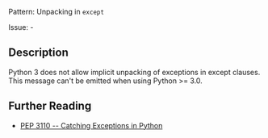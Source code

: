 Pattern: Unpacking in `except`

Issue: -

## Description

Python 3 does not allow implicit unpacking of exceptions in except clauses. This message can't be emitted when using Python >= 3.0.

## Further Reading

* [PEP 3110 -- Catching Exceptions in Python](https://www.python.org/dev/peps/pep-3110)
